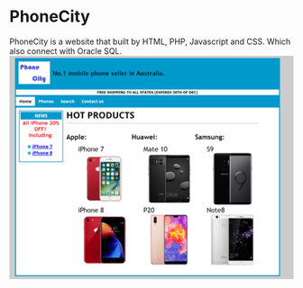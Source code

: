 # PhoneCity
PhoneCity is a website that built by HTML, PHP, Javascript and CSS. Which also connect with Oracle SQL. <br />
![PhoneCity](Capture.PNG)
